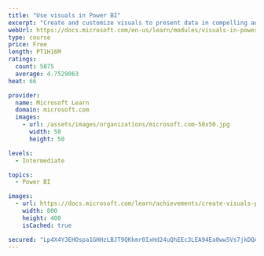 ```yaml
---
title: "Use visuals in Power BI"
excerpt: "Create and customize visuals to present data in compelling and insightful ways."
webUrl: https://docs.microsoft.com/en-us/learn/modules/visuals-in-power-bi/
type: course
price: Free
length: PT1H16M
ratings:
  count: 5075
  average: 4.7529063
heat: 66

provider:
  name: Microsoft Learn
  domain: microsoft.com
  images:
    - url: /assets/images/organizations/microsoft.com-50x50.jpg
      width: 50
      height: 50

levels:
  - Intermediate

topics:
  - Power BI

images:
  - url: https://docs.microsoft.com/learn/achievements/create-visuals-power-bi-desktop-social.png
    width: 800
    height: 400
    isCached: true

secured: "Lp4X4YJEHOspa1GHHzLBJT9QKkmr0IxHd24uQhEEc3LEA94Ea0ww5Vs7jkDQAs1YyhMukQCqEOoiN5di9AFRoJwAp7S45gXVrJRzHORBBS4K/Sw8DRj5Rp/0Fcz30qMMcRWZHztEDEDl0HSNu1kCrckFeQpADpuYXOHizwL2kTooFcUCIc3avwNS6AZz0sK+GWb2N6QEAAshKD730UGQNnxPG/lpGzPYvQYcvD1All3GHneYn1vkRna78BP0eLlhXfYMzRhQL4HUg3LJ8nrmHnbyY3t2qcs1Q63/2wkY7R5RQ5tAqEiCnRbuGzn6q7qVD5E4OddXUOmjbtcG9c3RMM4K3dgXjF8+dgLWWFUoXbzxbTqsm1MVwookwY0kIqMacD9zCR2Y3tip3wBTqqi5InOQF0OF1aCUQQft6gX8ctQ=;eV6FsIGFSv1OAGdDpxGumA=="
---
```


